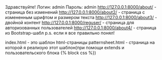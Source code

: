 Здравствуйте!
Логин: admin
Пароль: admin
http://127.0.0.1:8000/about/ - страница без изменений
http://127.0.0.1:8000/about2/ - страница с измененным шрифтом и размером текста
http://127.0.0.1:8000/about3/ - двойной контент
http://127.0.0.1:8000/reguser/ - страница для авторизованных пользователей
http://127.0.0.1:8000/about4/ - страница из Bootstrap-шабл
p.s. если я все правильно понял!

index.html - это шаблон html-страницы
patternsheet.html - страница на которой я реализую этот шаблон(при помощи extends и пользовательского блока {% block css %})
